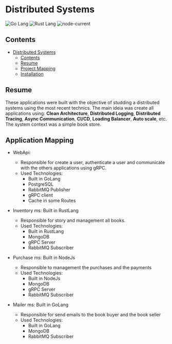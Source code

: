 # Distributed Systems

![Go Lang](https://img.shields.io/badge/Go-00ADD8?style=for-the-badge&logo=go&logoColor=white) ![Rust Lang](https://img.shields.io/badge/Rust-000000?style=for-the-badge&logo=rust&logoColor=white) ![node-current](https://img.shields.io/badge/Node.js-43853D?style=for-the-badge&logo=node.js&logoColor=white)

## Contents
- [Distributed Systems](#distributed-systems)
  - [Contents](#contents)
  - [Resume](#resume)
  - [Project Mapping](#application-mapping)
  - [Installation](#installation)

## Resume

These applications were built with the objective of studding a distributed systems using the most recent technics. The main ideia was create all applications using: **Clean Architecture**, **Distributed Logging**, **Distributed Tracing**, **Async Communication**, **CI/CD**, **Loading Balancer**, **Auto scale**, etc. The system context was a simple book store.

## Application Mapping

- WebApi:
  - Responsible for create a user, authenticate a user and communicate with the others applications using gRPC.
  - Used Technologies: 
    - Built in GoLang
    - PostgreSQL
    - RabbitMQ Publisher
    - gRPC client
    - Cache in some Routes


- Inventory ms: Built in RustLang
  - Responsible for story and management all books.
  - Used Technologies:
    - Built in RustLang
    - MongoDB
    - gRPC Server
    - RabbitMQ Subscriber


- Purchase ms: Built in NodeJs
  - Responsible to management the purchases and the payments
  - Used Technologies:
    - Built in NodeJs
    - MongoDB
    - gRPC Server
    - RabbitMQ Subscriber


- Mailer ms: Built in GoLang
  - Responsible for send emails to the book buyer and the book seller
  - Used Technologies:
    - Built in GoLang
    - MongoDB
    - RabbitMQ Subscriber